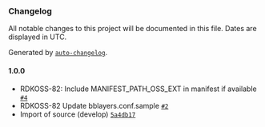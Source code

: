### Changelog

All notable changes to this project will be documented in this file. Dates are displayed in UTC.

Generated by [`auto-changelog`](https://github.com/CookPete/auto-changelog).

#### 1.0.0

- RDKOSS-82: Include MANIFEST_PATH_OSS_EXT in manifest if available [`#4`](https://github.com/rdkcentral/meta-oss-reference-development/pull/4)
- RDKOSS-82 Update bblayers.conf.sample [`#2`](https://github.com/rdkcentral/meta-oss-reference-development/pull/2)
- Import of source (develop) [`5a4db17`](https://github.com/rdkcentral/meta-oss-reference-development/commit/5a4db171f12b3b5c9518aab23fd0a657515a780a)
